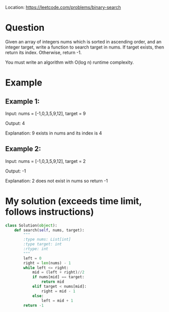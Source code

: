 Location: https://leetcode.com/problems/binary-search
# Question
Given an array of integers nums which is sorted in ascending order, and an integer target, write a function to search target in nums. If target exists, then return its index. Otherwise, return -1.

You must write an algorithm with O(log n) runtime complexity.

# Example
## Example 1:

Input: nums = [-1,0,3,5,9,12], target = 9

Output: 4

Explanation: 9 exists in nums and its index is 4
## Example 2:

Input: nums = [-1,0,3,5,9,12], target = 2

Output: -1

Explanation: 2 does not exist in nums so return -1

# My solution (exceeds time limit, follows instructions)
```python
class Solution(object):
    def search(self, nums, target):
        """
        :type nums: List[int]
        :type target: int
        :rtype: int
        """
        left = 0
        right = len(nums) - 1
        while left <= right:
            mid = (left + right)//2
            if nums[mid] == target:
                return mid
            elif target < nums[mid]:
                right = mid - 1
            else:
                left = mid + 1
        return -1
```
